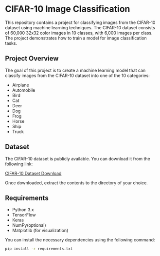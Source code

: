 # CIFAR-10 Image Classification

This repository contains a project for classifying images from the CIFAR-10 dataset using machine learning techniques. The CIFAR-10 dataset consists of 60,000 32x32 color images in 10 classes, with 6,000 images per class. The project demonstrates how to train a model for image classification tasks.

## Project Overview

The goal of this project is to create a machine learning model that can classify images from the CIFAR-10 dataset into one of the 10 categories:

- Airplane
- Automobile
- Bird
- Cat
- Deer
- Dog
- Frog
- Horse
- Ship
- Truck

## Dataset

The CIFAR-10 dataset is publicly available. You can download it from the following link:

[CIFAR-10 Dataset Download](https://www.cs.toronto.edu/~kriz/cifar-10-python.tar.gz)

Once downloaded, extract the contents to the directory of your choice.

## Requirements

- Python 3.x
- TensorFlow
- Keras
- NumPy(optional)
- Matplotlib (for visualization)

You can install the necessary dependencies using the following command:

```bash
pip install -r requirements.txt

